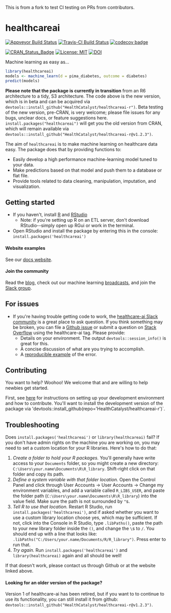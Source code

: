 This is from a fork to test CI testing on PRs from contributors.

# healthcareai

[![Appveyor Build Status](https://ci.appveyor.com/api/projects/status/0xrpe233o9a16l4l/branch/master?svg=true)](https://ci.appveyor.com/project/CatalystAdmin/healthcareai-r/) 
[![Travis-CI Build Status](https://travis-ci.org/HealthCatalyst/healthcareai-r.svg?branch=master)](https://travis-ci.org/HealthCatalyst/healthcareai-r) 
[![codecov badge](https://codecov.io/gh/HealthCatalyst/healthcareai-r/branch/master/graph/badge.svg)](https://codecov.io/gh/HealthCatalyst/healthcareai-r) 

[![CRAN_Status_Badge](http://www.r-pkg.org/badges/version-last-release/healthcareai)](https://cran.r-project.org/package=healthcareai)
[![License: MIT](https://img.shields.io/badge/License-MIT-blue.svg)](https://github.com/HealthCatalystSLC/healthcareai-r/blob/master/LICENSE)
[![DOI](https://zenodo.org/badge/DOI/10.5281/zenodo.999334.svg)](https://doi.org/10.5281/zenodo.999334)

Machine learning as easy as...

```r
library(healthcareai)
models <- machine_learn(d = pima_diabetes, outcome = diabetes)
predict(models)
```

**Please note that the package is currently in transition** from an R6 architecture to a tidy, S3 architecture. The code above is the new version, which is in beta and can be acquired via `devtools::install_github("HealthCatalyst/healthcareai-r")`. Beta testing of the new version, pre-CRAN, is very welcome; please file issues for any bugs, unclear docs, or feature suggestions here. `install.packages("healthcareai")` will get you the old version from CRAN, which will remain available via `devtools::install_github("HealthCatalyst/healthcareai-r@v1.2.3")`.


The aim of `healthcareai` is to make machine learning on healthcare data easy. The package does that by providing functions to:

- Easily develop a high performance machine-learning model tuned to your data. 
- Make predictions based on that model and push them to a database or flat file.
-  Provide tools related to data cleaning, manipulation, imputation, and visualization.

## Getting started

- If you haven't, install [R](https://CRAN.r-project.org/) and [RStudio](https://www.rstudio.com/products/rstudio/download)
    + Note: if you're setting up R on an ETL server, don't download RStudio--simply open up RGui or work in the terminal.
- Open RStudio and install the package by entering this in the console: `install.packages('healthcareai')`

#### Website examples

See our [docs website](http://healthcareai-r.readthedocs.io).

#### Join the community

Read the [blog](http://healthcare.ai/blog/), check out our machine learning [broadcasts](https://www.youtube.com/channel/UCGZUobs_x712KbcL6RSzfnQ), and join the [Slack group](https://healthcare-ai.slack.com/).

## For issues

- If you're having trouble getting code to work, the [healthcare-ai Slack community](https://healthcare-ai.slack.com/) is a great place to ask question. If you think something may be broken, you can file a [Github issue](https://github.com/HealthCatalyst/healthcareai-r/issues) or submit a question on [Stack Overflow](http://stackoverflow.com/) using the healthcare-ai tag. Please provide:
  + Details on your environment. The output `devtools::session_info()` is great for this.
  + A concise discussion of what are you trying to accomplish.
  + A [reproducible example](https://github.com/tidyverse/reprex) of the error.

## Contributing

You want to help? Woohoo! We welcome that and are willing to help newbies get started.

First, see [here](CONTRIBUTING.md) for instructions on setting up your development environment and how to contribute. You'll want to install the development version of the package via 'devtools::install_github(repo='HealthCatalyst/healthcareai-r')`.

## Troubleshooting

Does `install.packages('healthcareai')` or `library(healthcareai)` fail? If you don't have admin rights on the machine you are working on, you may need to set a custom location for your R libraries. Here's how to do that:

1. *Create a folder to hold your R packages.* You'll generally have write access to your `Documents` folder, so you might create a new directory: `C:\Users\your.name\Documents\R\R_library`. Shift-right click on that folder and copy its path.
2. *Define a system variable with that folder location.* Open the Control Panel and click through User Accounts -> User Accounts -> Change my environment variables, and add a variable called `R_LIBS_USER`, and paste the folder path (`C:\Users\your.name\Documents\R\R_library`) into the value field. Make sure the path is not surrounded by `"`s.
3. *Tell R to use that location.* Restart R Studio, run `install.packages('healthcareai')`, and if asked whether you want to use a custom library location choose yes, which may be sufficient. If not, click into the Console in R Studio, type `.libPaths()`, paste the path to your new library folder inside the `()`, and change the `\`s to `/`. You should end up with a line that looks like: `.libPaths("C:/Users/your.name/Documents/R/R_library")`. Press enter to run that.
4. *Try again.* Run `install.packages('healthcareai')` and `library(healthcareai)` again and all should be well! 

If that doesn't work, please contact us through Github or at the website linked above.

#### Looking for an older version of the package? 

Version 1 of healthcare-ai has been retired, but if you want to to continue to use its functionality, you can still install it from github: `devtools::install_github("HealthCatalyst/healthcareai-r@v1.2.3")`.
